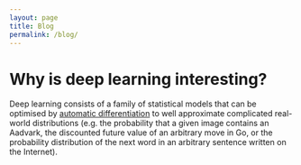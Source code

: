 ```yaml
---
layout: page
title: Blog
permalink: /blog/
---
```


# Why is deep learning interesting?

Deep learning consists of a family of statistical models that can be optimised by [automatic differentiation](https://en.wikipedia.org/wiki/Automatic_differentiation) to well approximate complicated real-world distributions (e.g. the probability that a given image contains an Aadvark, the discounted future value of an arbitrary move in Go, or the probability distribution of the next word in an arbitrary sentence written on the Internet).
